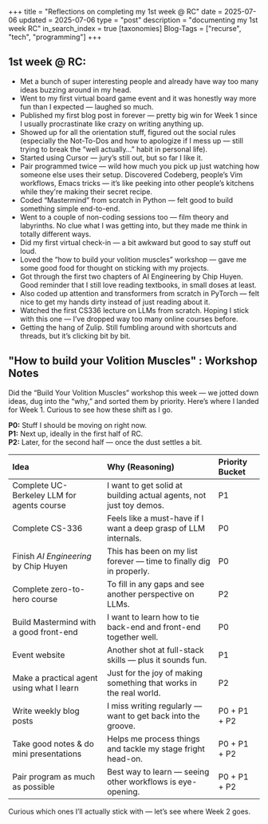 +++
title = "Reflections on completing my 1st week @ RC"
date = 2025-07-06
updated = 2025-07-06
type = "post"
description = "documenting my 1st week RC"
in_search_index = true
[taxonomies]
Blog-Tags = ["recurse", "tech", "programming"]
+++

## 1st week @ RC:

- Met a bunch of super interesting people and already have way too many ideas buzzing around in my head.
- Went to my first virtual board game event and it was honestly way more fun than I expected — laughed so much.
- Published my first blog post in forever — pretty big win for Week 1 since I usually procrastinate like crazy on writing anything up.
- Showed up for all the orientation stuff, figured out the social rules (especially the Not-To-Dos and how to apologize if I mess up — still trying to break the “well actually…” habit in personal life).
- Started using Cursor — jury’s still out, but so far I like it.
- Pair programmed twice — wild how much you pick up just watching how someone else uses their setup. Discovered Codeberg, people’s Vim workflows, Emacs tricks — it’s like peeking into other people’s kitchens while they're making their secret recipe.
- Coded “Mastermind” from scratch in Python — felt good to build something simple end-to-end.
- Went to a couple of non-coding sessions too — film theory and labyrinths. No clue what I was getting into, but they made me think in totally different ways.
- Did my first virtual check-in — a bit awkward but good to say stuff out loud.
- Loved the “how to build your volition muscles” workshop — gave me some good food for thought on sticking with my projects.
- Got through the first two chapters of AI Engineering by Chip Huyen. Good reminder that I still love reading textbooks, in small doses at least.
- Also coded up attention and transformers from scratch in PyTorch — felt nice to get my hands dirty instead of just reading about it.
- Watched the first CS336 lecture on LLMs from scratch. Hoping I stick with this one — I’ve dropped way too many online courses before.
- Getting the hang of Zulip. Still fumbling around with shortcuts and threads, but it’s clicking bit by bit.

## "How to build your Volition Muscles" : Workshop Notes

Did the “Build Your Volition Muscles” workshop this week — we jotted down ideas, dug into the “why,” and sorted them by priority. Here’s where I landed for Week 1. Curious to see how these shift as I go.

**P0:** Stuff I should be moving on right now.  
**P1:** Next up, ideally in the first half of RC.  
**P2:** Later, for the second half — once the dust settles a bit.

| Idea                                                            | Why (Reasoning)                                                     | Priority Bucket |
| :-------------------------------------------------------------- | :------------------------------------------------------------------ | :-------------- |
| Complete UC-Berkeley LLM for agents course                      | I want to get solid at building actual agents, not just toy demos.  | P1              |
| Complete CS-336                                                 | Feels like a must-have if I want a deep grasp of LLM internals.     | P0              |
| Finish *AI Engineering* by Chip Huyen                           | This has been on my list forever — time to finally dig in properly. | P0              |
| Complete zero-to-hero course                                    | To fill in any gaps and see another perspective on LLMs.            | P2              |
| Build Mastermind with a good front-end                          | I want to learn how to tie back-end and front-end together well.    | P0              |
| Event website                                                   | Another shot at full-stack skills — plus it sounds fun.             | P1              |
| Make a practical agent using what I learn                       | Just for the joy of making something that works in the real world.  | P2              |
| Write weekly blog posts                                         | I miss writing regularly — want to get back into the groove.        | P0 + P1 + P2    |
| Take good notes & do mini presentations                         | Helps me process things and tackle my stage fright head-on.         | P0 + P1 + P2    |
| Pair program as much as possible                                | Best way to learn — seeing other workflows is eye-opening.          | P0 + P1 + P2    |

Curious which ones I’ll actually stick with — let’s see where Week 2 goes.
